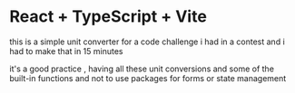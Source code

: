 # React + TypeScript + Vite

this is a simple unit converter for a code challenge i had in a contest and i had to make that in 15 minutes

it's a good practice , having all these unit conversions and some of the built-in functions and not to use packages for forms or state management

